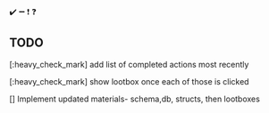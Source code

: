 <!--a checkbox list-->

:heavy_check_mark: :heavy_minus_sign: :heavy_exclamation_mark: :question:

## TODO

[:heavy_check_mark] add list of completed actions most recently

[:heavy_check_mark] show lootbox once each of those is clicked

[] Implement updated materials- schema,db, structs, then lootboxes
